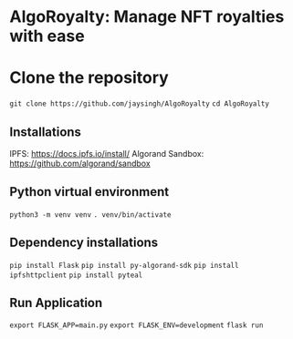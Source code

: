 # AlgoRoyalty: Manage NFT royalties with ease

# Clone the repository

`git clone https://github.com/jaysingh/AlgoRoyalty`
`cd AlgoRoyalty`

## Installations

IPFS: https://docs.ipfs.io/install/
Algorand Sandbox: https://github.com/algorand/sandbox

## Python virtual environment

`python3 -m venv venv`
`. venv/bin/activate`

## Dependency installations

`pip install Flask`
`pip install py-algorand-sdk`
`pip install ipfshttpclient`
`pip install pyteal`

## Run Application

`export FLASK_APP=main.py`
`export FLASK_ENV=development`
`flask run`
